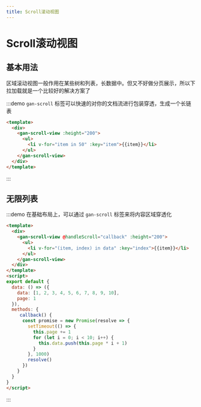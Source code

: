 ```yaml
---
title: Scroll滚动视图
---
```

# Scroll滚动视图

## 基本用法

区域滚动视图一般作用在某些树和列表，长数据中。但又不好做分页展示，所以下拉加载就是一个比较好的解决方案了

:::demo `gan-scroll` 标签可以快速的对你的文档流进行包装穿透，生成一个长链表
```html
<template>
  <div>
    <gan-scroll-view :height="200">
      <ul>
        <li v-for="item in 50" :key="item">{{item}}</li>
      </ul>
    </gan-scroll-view>
  </div>
</template>
```
:::

## 无限列表

:::demo 在基础布局上，可以通过 `gan-scroll` 标签来将内容区域穿透化
```html
<template>
  <div>
    <gan-scroll-view @handleScroll="callback" :height="200">
      <ul>
        <li v-for="(item, index) in data" :key="index">{{item}}</li>
      </ul>
    </gan-scroll-view>
  </div>
</template>
<script>
export default {
  data: () => ({
    data: [1, 2, 3, 4, 5, 6, 7, 8, 9, 10],
    page: 1
  }),
  methods: {
     callback() {
      const promise = new Promise(resolve => {
        setTimeout(() => {
          this.page += 1
          for (let i = 0; i < 10; i++) {
            this.data.push(this.page * i + 1)
          }
        }, 1000)
        resolve()
      })
    }
  }
}
</script>
```
:::

